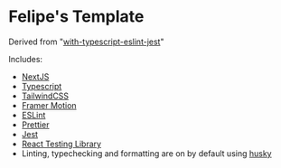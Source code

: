 # Felipe's Template

Derived from "[with-typescript-eslint-jest](https://github.com/vercel/next.js/tree/canary/examples/with-typescript-eslint-jest)"

Includes:

- [NextJS](https://nextjs.org/)
- [Typescript](https://www.typescriptlang.org/)
- [TailwindCSS](https://tailwindcss.com/)
- [Framer Motion](https://www.framer.com/api/motion/)
- [ESLint](https://eslint.org/)
- [Prettier](https://prettier.io/)
- [Jest](https://jestjs.io/)
- [React Testing Library](https://testing-library.com/docs/react-testing-library/intro)
- Linting, typechecking and formatting are on by default using [husky](https://github.com/typicode/husky)
